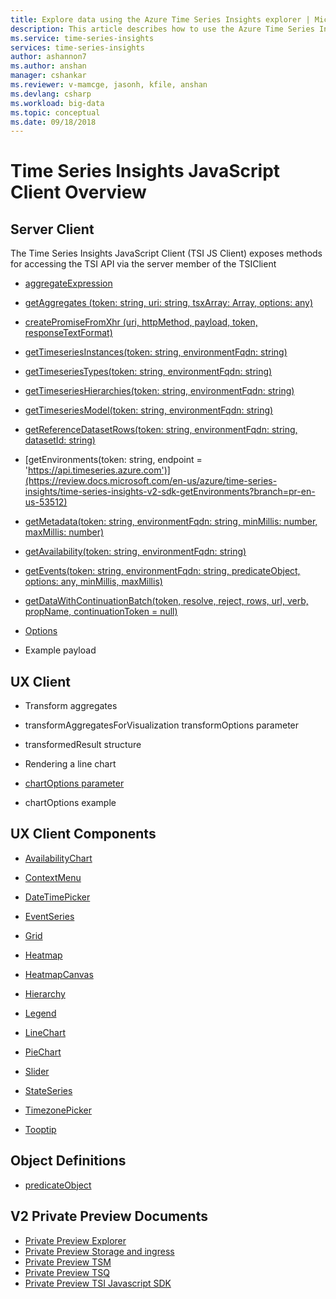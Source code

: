 ```yaml
---
title: Explore data using the Azure Time Series Insights explorer | Microsoft Docs
description: This article describes how to use the Azure Time Series Insights explorer in your web browser to quickly see a global view of your big data and validate your IoT environment.
ms.service: time-series-insights
services: time-series-insights
author: ashannon7
ms.author: anshan
manager: cshankar
ms.reviewer: v-mamcge, jasonh, kfile, anshan
ms.devlang: csharp
ms.workload: big-data
ms.topic: conceptual
ms.date: 09/18/2018
---
```


# Time Series Insights JavaScript Client Overview

## Server Client

The Time Series Insights JavaScript Client (TSI JS Client) exposes methods for accessing the TSI API via the server member of the TSIClient

* [aggregateExpression](https://review.docs.microsoft.com/en-us/azure/time-series-insights/time-series-insights-v2-sdk-aggregateexpression?branch=pr-en-us-53512)

* [getAggregates (token: string, uri: string, tsxArray: Array<any>, options: any)](https://review.docs.microsoft.com/en-us/azure/time-series-insights/time-series-insights-v2-sdk-getaggregates?branch=pr-en-us-53512)

* [createPromiseFromXhr (uri, httpMethod, payload, token, responseTextFormat)](https://review.docs.microsoft.com/en-us/azure/time-series-insights/time-series-insights-v2-sdk-createPromiseFromXhr?branch=pr-en-us-53512)

* [getTimeseriesInstances(token: string, environmentFqdn: string)](https://review.docs.microsoft.com/en-us/azure/time-series-insights/time-series-insights-v2-sdk-getTimeseriesInstances?branch=pr-en-us-53512)

* [getTimeseriesTypes(token: string, environmentFqdn: string)](https://review.docs.microsoft.com/en-us/azure/time-series-insights/time-series-insights-v2-sdk-getTimeseriesTypes?branch=pr-en-us-53512)

* [getTimeseriesHierarchies(token: string, environmentFqdn: string)](https://review.docs.microsoft.com/en-us/azure/time-series-insights/time-series-insights-v2-sdk-getTimeseriesHierarchies?branch=pr-en-us-53512)

* [getTimeseriesModel(token: string, environmentFqdn: string)](https://review.docs.microsoft.com/en-us/azure/time-series-insights/time-series-insights-v2-sdk-getTimeseriesModel?branch=pr-en-us-53512)

* [getReferenceDatasetRows(token: string, environmentFqdn: string, datasetId: string)](https://review.docs.microsoft.com/en-us/azure/time-series-insights/time-series-insights-v2-sdk-getReferenceDatasetRows?branch=pr-en-us-53512)

* [getEnvironments(token: string, endpoint = 'https://api.timeseries.azure.com')](https://review.docs.microsoft.com/en-us/azure/time-series-insights/time-series-insights-v2-sdk-getEnvironments?branch=pr-en-us-53512)

* [getMetadata(token: string, environmentFqdn: string, minMillis: number, maxMillis: number)](https://review.docs.microsoft.com/en-us/azure/time-series-insights/time-series-insights-v2-sdk-getMetadata?branch=pr-en-us-53512)

* [getAvailability(token: string, environmentFqdn: string)](https://review.docs.microsoft.com/en-us/azure/time-series-insights/time-series-insights-v2-sdk-getAvailability?branch=pr-en-us-53512)

* [getEvents(token: string, environmentFqdn: string, predicateObject,  options: any, minMillis, maxMillis)](https://review.docs.microsoft.com/en-us/azure/time-series-insights/time-series-insights-v2-sdk-getEvents?branch=pr-en-us-53512)

* [getDataWithContinuationBatch(token, resolve, reject, rows, url, verb, propName, continuationToken = null)](https://review.docs.microsoft.com/en-us/azure/time-series-insights/time-series-insights-v2-sdk-getDataWithContinuationBatch?branch=pr-en-us-53512)

* [Options](https://review.docs.microsoft.com/en-us/azure/time-series-insights/time-series-insights-v2-sdk-option?branch=pr-en-us-53512)

* Example payload

## UX Client

* Transform aggregates

* transformAggregatesForVisualization transformOptions parameter

* transformedResult structure

* Rendering a line chart

* [chartOptions parameter](https://review.docs.microsoft.com/en-us/azure/time-series-insights/time-series-insights-v2-sdk-chartOptions?branch=pr-en-us-53512)

* chartOptions example

## UX Client Components

* [AvailabilityChart](https://review.docs.microsoft.com/en-us/azure/time-series-insights/time-series-insights-v2-sdk-availabilityChart?branch=pr-en-us-53512)

* [ContextMenu](https://review.docs.microsoft.com/en-us/azure/time-series-insights/time-series-insights-v2-sdk-contextMenu?branch=pr-en-us-53512)

* [DateTimePicker](https://review.docs.microsoft.com/en-us/azure/time-series-insights/time-series-insights-v2-sdk-dateTimePicker?branch=pr-en-us-53512)

* [EventSeries](https://review.docs.microsoft.com/en-us/azure/time-series-insights/time-series-insights-v2-sdk-eventSeries?branch=pr-en-us-53512)

* [Grid](https://review.docs.microsoft.com/en-us/azure/time-series-insights/time-series-insights-v2-sdk-grid?branch=pr-en-us-53512)

* [Heatmap](https://review.docs.microsoft.com/en-us/azure/time-series-insights/time-series-insights-v2-sdk-heatmap?branch=pr-en-us-53512)

* [HeatmapCanvas](https://review.docs.microsoft.com/en-us/azure/time-series-insights/time-series-insights-v2-sdk-heatmapCanvas?branch=pr-en-us-53512)

* [Hierarchy](https://review.docs.microsoft.com/en-us/azure/time-series-insights/time-series-insights-v2-sdk-hierarchy?branch=pr-en-us-53512)

* [Legend](https://review.docs.microsoft.com/en-us/azure/time-series-insights/time-series-insights-v2-sdk-legend?branch=pr-en-us-53512)

* [LineChart](https://review.docs.microsoft.com/en-us/azure/time-series-insights/time-series-insights-v2-sdk-lineChart?branch=pr-en-us-53512)

* [PieChart](https://review.docs.microsoft.com/en-us/azure/time-series-insights/time-series-insights-v2-sdk-pieChart?branch=pr-en-us-53512)

* [Slider](https://review.docs.microsoft.com/en-us/azure/time-series-insights/time-series-insights-v2-sdk-slider?branch=pr-en-us-53512)

* [StateSeries](https://review.docs.microsoft.com/en-us/azure/time-series-insights/time-series-insights-v2-sdk-stateSeries?branch=pr-en-us-53512)

* [TimezonePicker](https://review.docs.microsoft.com/en-us/azure/time-series-insights/time-series-insights-v2-sdk-timezonePicker?branch=pr-en-us-53512)

* [Tooptip](https://review.docs.microsoft.com/en-us/azure/time-series-insights/time-series-insights-v2-sdk-tooptip?branch=pr-en-us-53512)

## Object Definitions

* [predicateObject](https://review.docs.microsoft.com/en-us/azure/time-series-insights/time-series-insights-v2-sdk-predicateObject?branch=pr-en-us-53512)

## V2 Private Preview Documents
* [Private Preview Explorer](https://review.docs.microsoft.com/en-us/azure/time-series-insights/time-series-insights-v2-explorer?branch=pr-en-us-53512)
* [Private Preview Storage and ingress](https://review.docs.microsoft.com/en-us/azure/time-series-insights/time-series-insights-v2-storage-ingress?branch=pr-en-us-53512)
* [Private Preview TSM](https://review.docs.microsoft.com/en-us/azure/time-series-insights/time-series-insights-v2-tsm?branch=pr-en-us-53512)
* [Private Preview TSQ](https://review.docs.microsoft.com/en-us/azure/time-series-insights/time-series-insights-v2-tsq?branch=pr-en-us-53512)
* [Private Preview TSI Javascript SDK](https://review.docs.microsoft.com/en-us/azure/time-series-insights/time-series-insights-v2-sdk?branch=pr-en-us-53512)
